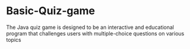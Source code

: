 # Basic-Quiz-game
The Java quiz game is designed to be an interactive and educational program that challenges users with multiple-choice questions on various topics
